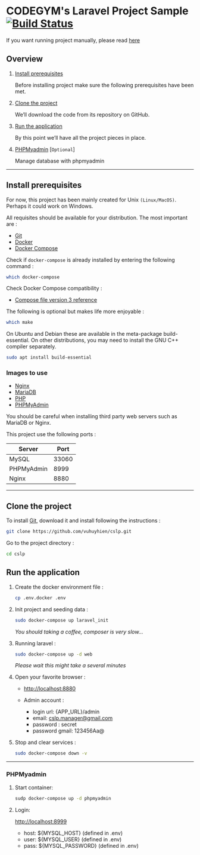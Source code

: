 # CODEGYM's Laravel Project Sample [![Build Status](https://travis-ci.org/vuhuyhien/cslp.svg?branch=master)](https://travis-ci.org/vuhuyhien/cslp) 

If you want running project manually, please read [here](www/README.md) 

## Overview

1. [Install prerequisites](#install-prerequisites)

    Before installing project make sure the following prerequisites have been met.

2. [Clone the project](#clone-the-project)

    We’ll download the code from its repository on GitHub.

3. [Run the application](#run-the-application)

    By this point we’ll have all the project pieces in place.

4. [PHPMyadmin](#phpmyadmin) [`Optional`]

    Manage database with phpmyadmin

___
## Install prerequisites

For now, this project has been mainly created for Unix `(Linux/MacOS)`. Perhaps it could work on Windows.

All requisites should be available for your distribution. The most important are :

* [Git](https://git-scm.com/downloads)
* [Docker](https://docs.docker.com/engine/installation/)
* [Docker Compose](https://docs.docker.com/compose/install/)

Check if `docker-compose` is already installed by entering the following command : 

```sh
which docker-compose
```

Check Docker Compose compatibility :

* [Compose file version 3 reference](https://docs.docker.com/compose/compose-file/)

The following is optional but makes life more enjoyable :

```sh
which make
```

On Ubuntu and Debian these are available in the meta-package build-essential. On other distributions, you may need to install the GNU C++ compiler separately.

```sh
sudo apt install build-essential
```

### Images to use

* [Nginx](https://hub.docker.com/_/nginx/)
* [MariaDB](https://hub.docker.com/_/mariadb/)
* [PHP](https://hub.docker.com/_/php/)
* [PHPMyAdmin](https://hub.docker.com/r/phpmyadmin/phpmyadmin/)

You should be careful when installing third party web servers such as MariaDB or Nginx.

This project use the following ports :

| Server     | Port  |
|------------|-------|
| MySQL      | 33060 |
| PHPMyAdmin | 8999  |
| Nginx      | 8880  |

___

## Clone the project

To install [Git](http://git-scm.com/book/en/v2/Getting-Started-Installing-Git), download it and install following the instructions :

```sh
git clone https://github.com/vuhuyhien/cslp.git
```

Go to the project directory :

```sh
cd cslp
```

## Run the application

1. Create the docker environment file : 

    ```sh
    cp .env.docker .env
    ```

2. Init project and seeding data :

    ```sh
    sudo docker-compose up laravel_init
    ```
    
    *You should taking a coffee, composer is very slow...*

3. Running laravel :

    ```sh
    sudo docker-compose up -d web
    ```
    
    *Please wait this might take a several minutes*

4. Open your favorite browser :

    * [http://localhost:8880](http://localhost:8880/)
    
    * Admin account : 
        - login url: {APP_URL}/admin
        - email: cslp.manager@gmail.com
        - password : secret
        - password gmail: 123456Aa@
    
5. Stop and clear services :

    ```sh
    sudo docker-compose down -v
    ```
    
___

### PHPMyadmin
1. Start container:

    ```sh
    sudp docker-compose up -d phpmyadmin
    ```
    
2. Login:

    [http://localhost:8999](http://localhost:8999)
    - host: ${MYSQL_HOST} (defined in .env)
    - user: ${MYSQL_USER} (defined in .env)
    - pass: ${MYSQL_PASSWORD} (defined in .env)